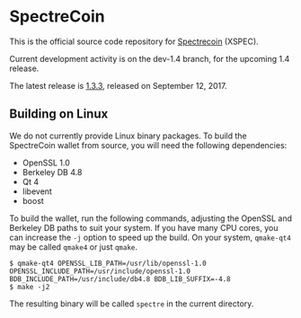 SpectreCoin
===========

This is the official source code repository for [Spectrecoin](https://spectreproject.io/) (XSPEC).

Current development activity is on the dev-1.4 branch, for the upcoming 1.4 release.

The latest release is [1.3.3](https://github.com/spectrecoin/spectre/releases/tag/v1.3.3), released on September 12, 2017.

Building on Linux
-----------------

We do not currently provide Linux binary packages. To build the SpectreCoin wallet from source, you will need the following dependencies:

 * OpenSSL 1.0
 * Berkeley DB 4.8
 * Qt 4
 * libevent
 * boost

To build the wallet, run the following commands, adjusting the OpenSSL and Berkeley DB paths to suit your system. If you have many CPU cores, you can increase the `-j` option to speed up the build. On your system, `qmake-qt4` may be called `qmake4` or just `qmake`.

    $ qmake-qt4 OPENSSL_LIB_PATH=/usr/lib/openssl-1.0 OPENSSL_INCLUDE_PATH=/usr/include/openssl-1.0 BDB_INCLUDE_PATH=/usr/include/db4.8 BDB_LIB_SUFFIX=-4.8
    $ make -j2

The resulting binary will be called `spectre` in the current directory.
